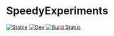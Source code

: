 # SpeedyExperiments

[![Stable](https://img.shields.io/badge/docs-stable-blue.svg)](https://maximilian-gelbrecht.github.io/SpeedyExperiments.jl/stable/)
[![Dev](https://img.shields.io/badge/docs-dev-blue.svg)](https://maximilian-gelbrecht.github.io/SpeedyExperiments.jl/dev/)
[![Build Status](https://github.com/maximilian-gelbrecht/SpeedyExperiments.jl/actions/workflows/CI.yml/badge.svg?branch=main)](https://github.com/maximilian-gelbrecht/SpeedyExperiments.jl/actions/workflows/CI.yml?query=branch%3Amain)
